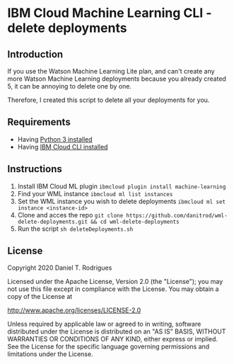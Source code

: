 # IBM Cloud Machine Learning CLI - delete deployments

## Introduction

If you use the Watson Machine Learning Lite plan, and can't create any more Watson Machine Learning deployments because you already created 5, it can be annoying to delete one by one.

Therefore, I created this script to delete all your deployments for you.

## Requirements

-   Having [Python 3 installed](https://www.python.org/downloads/)
-   Having [IBM Cloud CLI installed](https://cloud.ibm.com/docs/cli?topic=cloud-cli-getting-started)

## Instructions

1. Install IBM Cloud ML plugin
   `ibmcloud plugin install machine-learning`
2. Find your WML instance `ibmcloud ml list instances`
3. Set the WML instance you wish to delete deployments `ibmcloud ml set instance <instance-id>`
4. Clone and acces the repo `git clone https://github.com/danitrod/wml-delete-deployments.git && cd wml-delete-deployments`
5. Run the script `sh deleteDeployments.sh`

## License

Copyright 2020 Daniel T. Rodrigues

Licensed under the Apache License, Version 2.0 (the "License");
you may not use this file except in compliance with the License.
You may obtain a copy of the License at

http://www.apache.org/licenses/LICENSE-2.0

Unless required by applicable law or agreed to in writing, software
distributed under the License is distributed on an "AS IS" BASIS,
WITHOUT WARRANTIES OR CONDITIONS OF ANY KIND, either express or implied.
See the License for the specific language governing permissions and
limitations under the License.
